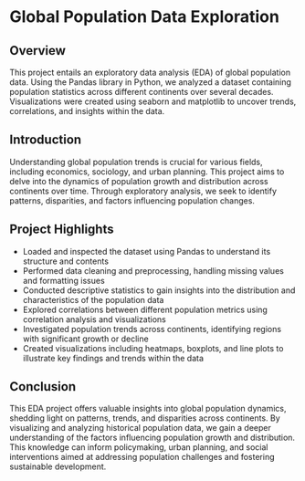 
# Global Population Data Exploration

## Overview
This project entails an exploratory data analysis (EDA) of global population data. Using the Pandas library in Python, we analyzed a dataset containing population statistics across different continents over several decades. Visualizations were created using seaborn and matplotlib to uncover trends, correlations, and insights within the data.

## Introduction

Understanding global population trends is crucial for various fields, including economics, sociology, and urban planning. This project aims to delve into the dynamics of population growth and distribution across continents over time. Through exploratory analysis, we seek to identify patterns, disparities, and factors influencing population changes.

## Project Highlights

- Loaded and inspected the dataset using Pandas to understand its structure and contents
- Performed data cleaning and preprocessing, handling missing values and formatting issues
- Conducted descriptive statistics to gain insights into the distribution and characteristics of the population data
- Explored correlations between different population metrics using correlation analysis and visualizations
- Investigated population trends across continents, identifying regions with significant growth or decline
- Created visualizations including heatmaps, boxplots, and line plots to illustrate key findings and trends within the data

## Conclusion

This EDA project offers valuable insights into global population dynamics, shedding light on patterns, trends, and disparities across continents. By visualizing and analyzing historical population data, we gain a deeper understanding of the factors influencing population growth and distribution. This knowledge can inform policymaking, urban planning, and social interventions aimed at addressing population challenges and fostering sustainable development.
